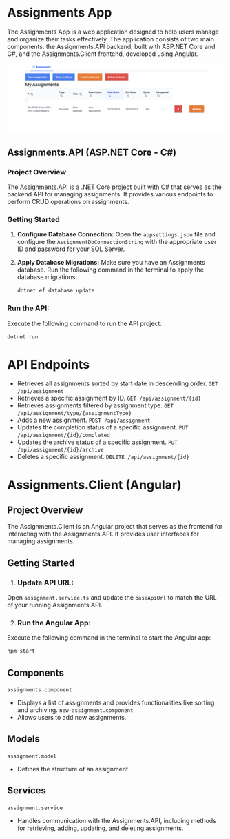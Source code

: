 # Assignments App
The Assignments App is a web application designed to help users manage and organize their tasks effectively. The application consists of two main components: the Assignments.API backend, built with ASP.NET Core and C#, and the Assignments.Client frontend, developed using Angular.

![Local Image](./Screenshot.png)


## Assignments.API (ASP.NET Core - C#)

### Project Overview
The Assignments.API is a .NET Core project built with C# that serves as the backend API for managing assignments. It provides various endpoints to perform CRUD operations on assignments.

### Getting Started

1. **Configure Database Connection:**
   Open the `appsettings.json` file and configure the `AssignmentDbConnectionString` with the appropriate user ID and password for your SQL Server.

2. **Apply Database Migrations:**
   Make sure you have an Assignments database.
   Run the following command in the terminal to apply the database migrations:
   ```bash
   dotnet ef database update
   ```
   
### Run the API:
Execute the following command to run the API project:
```bash
dotnet run
```

# API Endpoints
* Retrieves all assignments sorted by start date in descending order.
`GET /api/assignment`
* Retrieves a specific assignment by ID.
`GET /api/assignment/{id}`
* Retrieves assignments filtered by assignment type.
`GET /api/assignment/type/{assignmentType}`
* Adds a new assignment.
`POST /api/assignment`
* Updates the completion status of a specific assignment.
`PUT /api/assignment/{id}/completed`
* Updates the archive status of a specific assignment.
`PUT /api/assignment/{id}/archive`
* Deletes a specific assignment.
`DELETE /api/assignment/{id}`

# Assignments.Client (Angular)
## Project Overview
The Assignments.Client is an Angular project that serves as the frontend for interacting with the Assignments.API. It provides user interfaces for managing assignments.

## Getting Started
1. ### Update API URL:
Open `assignment.service.ts` and update the `baseApiUrl` to match the URL of your running Assignments.API.

2. ### Run the Angular App:
Execute the following command in the terminal to start the Angular app:
```bash
npm start
```

## Components
`assignments.component`
* Displays a list of assignments and provides functionalities like sorting and archiving.
`new-assignment.component`
* Allows users to add new assignments.
## Models
`assignment.model`
* Defines the structure of an assignment.
## Services
`assignment.service`
* Handles communication with the Assignments.API, including methods for retrieving, adding, updating, and deleting assignments.



